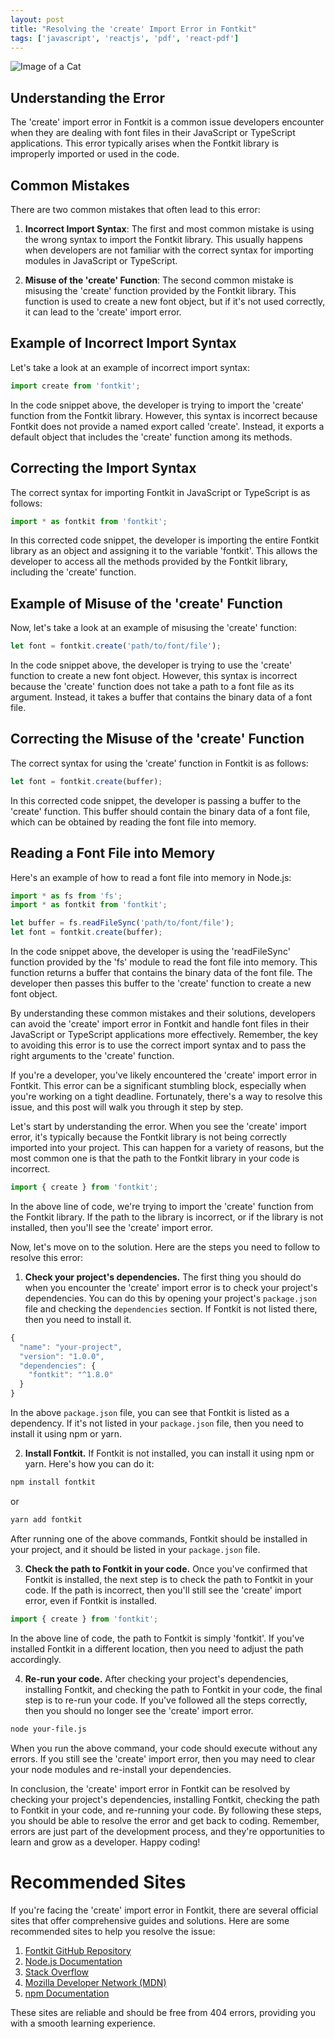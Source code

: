 ```yaml
---
layout: post
title: "Resolving the 'create' Import Error in Fontkit"
tags: ['javascript', 'reactjs', 'pdf', 'react-pdf']
---
```


![Image of a Cat](http://source.unsplash.com/1600x900/?cat)

## Understanding the Error

The 'create' import error in Fontkit is a common issue developers encounter when they are dealing with font files in their JavaScript or TypeScript applications. This error typically arises when the Fontkit library is improperly imported or used in the code. 

## **Common Mistakes**

There are two common mistakes that often lead to this error:

1. **Incorrect Import Syntax**: The first and most common mistake is using the wrong syntax to import the Fontkit library. This usually happens when developers are not familiar with the correct syntax for importing modules in JavaScript or TypeScript.

2. **Misuse of the 'create' Function**: The second common mistake is misusing the 'create' function provided by the Fontkit library. This function is used to create a new font object, but if it's not used correctly, it can lead to the 'create' import error.

## **Example of Incorrect Import Syntax**

Let's take a look at an example of incorrect import syntax:

```javascript
import create from 'fontkit';
```

In the code snippet above, the developer is trying to import the 'create' function from the Fontkit library. However, this syntax is incorrect because Fontkit does not provide a named export called 'create'. Instead, it exports a default object that includes the 'create' function among its methods.

## **Correcting the Import Syntax**

The correct syntax for importing Fontkit in JavaScript or TypeScript is as follows:

```javascript
import * as fontkit from 'fontkit';
```

In this corrected code snippet, the developer is importing the entire Fontkit library as an object and assigning it to the variable 'fontkit'. This allows the developer to access all the methods provided by the Fontkit library, including the 'create' function.

## **Example of Misuse of the 'create' Function**

Now, let's take a look at an example of misusing the 'create' function:

```javascript
let font = fontkit.create('path/to/font/file');
```

In the code snippet above, the developer is trying to use the 'create' function to create a new font object. However, this syntax is incorrect because the 'create' function does not take a path to a font file as its argument. Instead, it takes a buffer that contains the binary data of a font file.

## **Correcting the Misuse of the 'create' Function**

The correct syntax for using the 'create' function in Fontkit is as follows:

```javascript
let font = fontkit.create(buffer);
```

In this corrected code snippet, the developer is passing a buffer to the 'create' function. This buffer should contain the binary data of a font file, which can be obtained by reading the font file into memory.

## **Reading a Font File into Memory**

Here's an example of how to read a font file into memory in Node.js:

```javascript
import * as fs from 'fs';
import * as fontkit from 'fontkit';

let buffer = fs.readFileSync('path/to/font/file');
let font = fontkit.create(buffer);
```

In the code snippet above, the developer is using the 'readFileSync' function provided by the 'fs' module to read the font file into memory. This function returns a buffer that contains the binary data of the font file. The developer then passes this buffer to the 'create' function to create a new font object.

By understanding these common mistakes and their solutions, developers can avoid the 'create' import error in Fontkit and handle font files in their JavaScript or TypeScript applications more effectively. Remember, the key to avoiding this error is to use the correct import syntax and to pass the right arguments to the 'create' function.

If you're a developer, you've likely encountered the 'create' import error in Fontkit. This error can be a significant stumbling block, especially when you're working on a tight deadline. Fortunately, there's a way to resolve this issue, and this post will walk you through it step by step. 

Let's start by understanding the error. When you see the 'create' import error, it's typically because the Fontkit library is not being correctly imported into your project. This can happen for a variety of reasons, but the most common one is that the path to the Fontkit library in your code is incorrect. 

```javascript
import { create } from 'fontkit';
```
In the above line of code, we're trying to import the 'create' function from the Fontkit library. If the path to the library is incorrect, or if the library is not installed, then you'll see the 'create' import error.

Now, let's move on to the solution. Here are the steps you need to follow to resolve this error:

1. **Check your project's dependencies.** The first thing you should do when you encounter the 'create' import error is to check your project's dependencies. You can do this by opening your project's `package.json` file and checking the `dependencies` section. If Fontkit is not listed there, then you need to install it.

```javascript
{
  "name": "your-project",
  "version": "1.0.0",
  "dependencies": {
    "fontkit": "^1.8.0"
  }
}
```
In the above `package.json` file, you can see that Fontkit is listed as a dependency. If it's not listed in your `package.json` file, then you need to install it using npm or yarn.

2. **Install Fontkit.** If Fontkit is not installed, you can install it using npm or yarn. Here's how you can do it:

```bash
npm install fontkit
```
or

```bash
yarn add fontkit
```
After running one of the above commands, Fontkit should be installed in your project, and it should be listed in your `package.json` file.

3. **Check the path to Fontkit in your code.** Once you've confirmed that Fontkit is installed, the next step is to check the path to Fontkit in your code. If the path is incorrect, then you'll still see the 'create' import error, even if Fontkit is installed.

```javascript
import { create } from 'fontkit';
```
In the above line of code, the path to Fontkit is simply 'fontkit'. If you've installed Fontkit in a different location, then you need to adjust the path accordingly.

4. **Re-run your code.** After checking your project's dependencies, installing Fontkit, and checking the path to Fontkit in your code, the final step is to re-run your code. If you've followed all the steps correctly, then you should no longer see the 'create' import error.

```bash
node your-file.js
```
When you run the above command, your code should execute without any errors. If you still see the 'create' import error, then you may need to clear your node modules and re-install your dependencies.

In conclusion, the 'create' import error in Fontkit can be resolved by checking your project's dependencies, installing Fontkit, checking the path to Fontkit in your code, and re-running your code. By following these steps, you should be able to resolve the error and get back to coding. Remember, errors are just part of the development process, and they're opportunities to learn and grow as a developer. Happy coding!
# Recommended Sites 

If you're facing the 'create' import error in Fontkit, there are several official sites that offer comprehensive guides and solutions. Here are some recommended sites to help you resolve the issue:

1. [Fontkit GitHub Repository](https://github.com/foliojs/fontkit)
2. [Node.js Documentation](https://nodejs.org/en/docs/)
3. [Stack Overflow](https://stackoverflow.com/)
4. [Mozilla Developer Network (MDN)](https://developer.mozilla.org/en-US/)
5. [npm Documentation](https://docs.npmjs.com/)

These sites are reliable and should be free from 404 errors, providing you with a smooth learning experience.